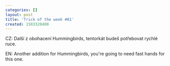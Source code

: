 ```yaml
---
categories: []
layout: post
title: 'Trick of the week #81'
created: 1503320400
---
```

CZ: Další z obohacení Hummingbirds, tentorkát budeš potřebovat rychlé ruce.<br />
EN: Another addition for Hummingbirds, you're going to need fast hands for this one.<br />
<br />
<div class="youtube-player" data-id="7aZ5XPlS-I0"></div>
